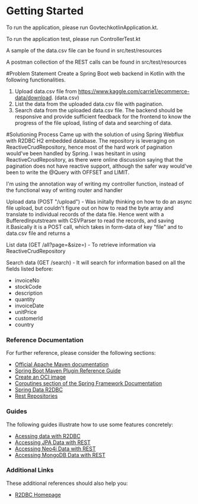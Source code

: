 # Getting Started
To run the application, please run GovtechkotlinApplication.kt.

To run the application test, please run ControllerTest.kt

A sample of the data.csv file can be found in src/test/resources

A postman collection of the REST calls can be found in src/test/resources


#Problem Statement
Create a Spring Boot web backend in Kotlin with the following functionalities.
1. Upload data.csv file from
https://www.kaggle.com/carrie1/ecommerce-data/download. (data.csv)
2. List the data from the uploaded data.csv file with pagination.
3. Search data from the uploaded data.csv file.
The backend should be responsive and provide sufficient feedback for the frontend to
know the progress of the file upload, listing of data and searching of data.

#Solutioning Process
Came up with the solution of using Spring Webflux with R2DBC H2 embedded database. The repository is leveraging on ReactiveCrudRepository, hence most of the hard work of pagination would've been handled by Spring. I was hesitant in using ReactiveCrudRepository, as there were online discussion saying that the pagination does not have reactive support, although the safer way would've been to write the @Query with OFFSET and LIMIT. 

I'm using the annotation way of writing my controller function, instead of the functional way of writing router and handler 

Upload data (POST "/upload") - Was iniitally thinking on how to do an async file upload, but couldn't figure out on how to read the byte array and translate to individual records of the data file. Hence went with a BufferedInputstream with CSVParser to read the records, and saving it.Basically it is a POST call, which takes in form-data of key "file" and to data.csv file and returns a 

List data (GET /all?page=&size=) - To retrieve information via ReactiveCrudRepository

Search data (GET /search) - It will search for information based on all the fields listed before:

* invoiceNo 
* stockCode 
* description
* quantity
* invoiceDate
* unitPrice 
* customerId
* country

### Reference Documentation
For further reference, please consider the following sections:

* [Official Apache Maven documentation](https://maven.apache.org/guides/index.html)
* [Spring Boot Maven Plugin Reference Guide](https://docs.spring.io/spring-boot/docs/2.4.1/maven-plugin/reference/html/)
* [Create an OCI image](https://docs.spring.io/spring-boot/docs/2.4.1/maven-plugin/reference/html/#build-image)
* [Coroutines section of the Spring Framework Documentation](https://docs.spring.io/spring/docs/5.3.2/spring-framework-reference/languages.html#coroutines)
* [Spring Data R2DBC](https://docs.spring.io/spring-boot/docs/2.4.1/reference/html/spring-boot-features.html#boot-features-r2dbc)
* [Rest Repositories](https://docs.spring.io/spring-boot/docs/2.4.1/reference/htmlsingle/#howto-use-exposing-spring-data-repositories-rest-endpoint)

### Guides
The following guides illustrate how to use some features concretely:

* [Acessing data with R2DBC](https://spring.io/guides/gs/accessing-data-r2dbc/)
* [Accessing JPA Data with REST](https://spring.io/guides/gs/accessing-data-rest/)
* [Accessing Neo4j Data with REST](https://spring.io/guides/gs/accessing-neo4j-data-rest/)
* [Accessing MongoDB Data with REST](https://spring.io/guides/gs/accessing-mongodb-data-rest/)

### Additional Links
These additional references should also help you:

* [R2DBC Homepage](https://r2dbc.io)

